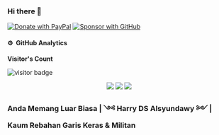 ### Hi there 👋
[![Donate with PayPal](https://img.shields.io/badge/PayPal-donate-orange)](https://www.paypal.me/alsyundawy)
[![Sponsor with GitHub](https://img.shields.io/badge/GitHub-sponsor-orange)](https://github.com/sponsors/alsyundawy)

#### ⚙️ &nbsp;GitHub Analytics
<p align="left"><b>Visitor's Count</b></p>
<p align="left"><img src="https://profile-counter.glitch.me/alsyundawy/count.svg" alt="visitor badge"/></p>

<p align="center">
  <img src ="https://github-readme-stats.vercel.app/api?username=alsyundawy&show_icons=true&hide_border=true&theme=radical&include_all_commits=true&count_private=true">
  <img src ="https://github-readme-stats.vercel.app/api/top-langs/?username=alsyundawy&layout=compact&hide_border=true&langs_count=10&theme=radical&include_all_commits=true&count_private=true">
   <img src ="https://github-profile-trophy.vercel.app/?username=alsyundawy">

</p>


### Anda Memang Luar Biasa | ༺ Harry DS Alsyundawy ༻ | Kaum Rebahan Garis Keras & Militan

